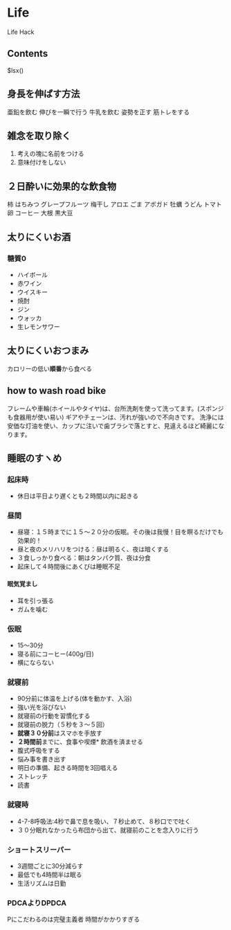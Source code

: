 # Life

Life Hack

## Contents

$lsx()

## 身長を伸ばす方法

亜鉛を飲む
伸びを一瞬で行う
牛乳を飲む
姿勢を正す
筋トレをする

## 雑念を取り除く

1. 考えの塊に名前をつける
2. 意味付けをしない

## ２日酔いに効果的な飲食物

柿
はちみつ
グレープフルーツ
梅干し
アロエ
ごま
アボガド
牡蠣
うどん
トマト
卵
コーヒー
大根
黒大豆

## 太りにくいお酒

### 糖質0

- ハイボール
- 赤ワイン
- ウイスキー
- 焼酎
- ジン
- ウォッカ
- 生レモンサワー

## 太りにくいおつまみ

カロリーの低い**順番**から食べる

## how to wash road bike

フレームや車輪(ホイールやタイヤ)は、台所洗剤を使って洗ってます。(スポンジも食器用が使い易い)
ギアやチェーンは、汚れが強いので不向きです。
洗浄には安価な灯油を使い、カップに注いで歯ブラシで落とすと、見違えるほど綺麗になります。

## 睡眠のすヽめ
### 起床時
* 休日は平日より遅くとも２時間以内に起きる

### 昼間
* 昼寝：１５時までに１５〜２０分の仮眠。その後は我慢！目を瞑るだけでも効果的！
* 昼と夜のメリハリをつける：昼は明るく、夜は暗くする
* ３食しっかり食べる：朝はタンパク質、夜は分食
* 起床して４時間後にあくびは睡眠不足

#### 眠気覚まし
* 耳を引っ張る
* ガムを噛む

### 仮眠
* 15〜30分
* 寝る前にコーヒー(400g/日)
* 横にならない

### 就寝前
* 90分前に体温を上げる(体を動かす、入浴)
* 強い光を浴びない
* 就寝前の行動を習慣化する
* 就寝前の脱力（５秒を３〜５回）
* **就寝３０分前**はスマホを手放す
* **２時間前**までに、食事や喫煙* 飲酒を済ませる
* 腹式呼吸をする
* 悩み事を書き出す
* 明日の準備、起きる時間を3回唱える
* ストレッチ
* 読書

### 就寝時
* 4-7-8呼吸法:4秒で鼻で息を吸い、７秒止めて、８秒口でで吐く
* ３０分眠れなかったら布団から出て、就寝前のことを念入りに行う

### ショートスリーパー
* 3週間ごとに30分減らす
* 最低でも4時間半は眠る
* 生活リズムは日勤

### PDCAよりDPDCA

Pにこだわるのは完璧主義者
時間がかかりすぎる
